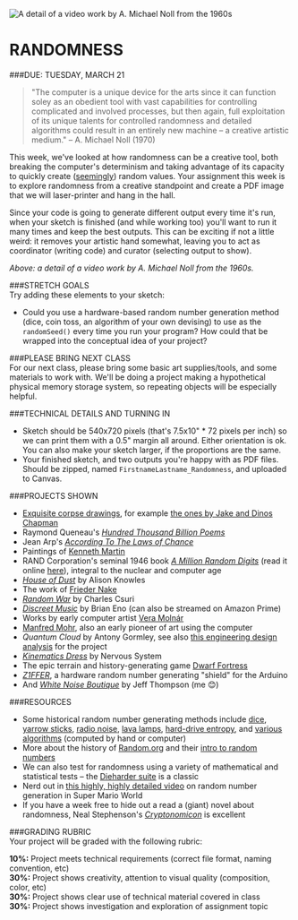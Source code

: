 ![A detail of a video work by A. Michael Noll from the 1960s](https://raw.githubusercontent.com/jeffThompson/CreativeProgramming1/master/Images/Week06/FramesFromVideoByAMichaelNoll_1960s-DETAIL.jpg)

RANDOMNESS
====

###DUE: TUESDAY, MARCH 21

> "The computer is a unique device for the arts since it can function soley as an obedient tool with vast capabilities for controlling complicated and involved processes, but then again, full exploitation of its unique talents for controlled randomness and detailed algorithms could result in an entirely new machine – a creative artistic medium." – A. Michael Noll (1970)

This week, we've looked at how randomness can be a creative tool, both breaking the computer's determinism and taking advantage of its capacity to quickly create ([seemingly](https://en.wikipedia.org/wiki/Pseudorandomness)) random values. Your assignment this week is to explore randomness from a creative standpoint and create a PDF image that we will laser-printer and hang in the hall.

Since your code is going to generate different output every time it's run, when your sketch is finished (and while working too) you'll want to run it many times and keep the best outputs. This can be exciting if not a little weird: it removes your artistic hand somewhat, leaving you to act as coordinator (writing code) and curator (selecting output to show).

*Above: a detail of a video work by A. Michael Noll from the 1960s.*  

###STRETCH GOALS  
Try adding these elements to your sketch:

* Could you use a hardware-based random number generation method (dice, coin toss, an algorithm of your own devising) to use as the `randomSeed()` every time you run your program? How could that be wrapped into the conceptual idea of your project?  

###PLEASE BRING NEXT CLASS  
For our next class, please bring some basic art supplies/tools, and some materials to work with. We'll be doing a project making a hypothetical physical memory storage system, so repeating objects will be especially helpful.

###TECHNICAL DETAILS AND TURNING IN  

* Sketch should be 540x720 pixels (that's 7.5x10" * 72 pixels per inch) so we can print them with a 0.5" margin all around. Either orientation is ok. You can also make your sketch larger, if the proportions are the same.  
* Your finished sketch, and two outputs you're happy with as PDF files. Should be zipped, named `FirstnameLastname_Randomness`, and uploaded to Canvas.  

###PROJECTS SHOWN  

* [Exquisite corpse drawings](https://en.wikipedia.org/wiki/Exquisite_corpse), for example [the ones by Jake and Dinos Chapman](http://www.tate.org.uk/art/artworks/chapman-exquisite-corpse-p78458)  
* Raymond Queneau's [*Hundred Thousand Billion Poems*](http://www.leoalmanac.org/vol17-no2-hundred-thousand-billion-fingers/)  
* Jean Arp's [*According To The Laws of Chance*](http://www.tate.org.uk/art/artworks/arp-according-to-the-laws-of-chance-t05005)  
* Paintings of [Kenneth Martin](http://www.tate.org.uk/art/artworks/martin-chance-and-order-v-p04589)  
* RAND Corporation's seminal 1946 book [*A Million Random Digits*](https://en.wikipedia.org/wiki/A_Million_Random_Digits_with_100,000_Normal_Deviates) (read it online [here](http://www.rand.org/pubs/monograph_reports/MR1418.html)), integral to the nuclear and computer age  
* [*House of Dust*](http://e-flux.com/aup/project/alison-knowles/) by Alison Knowles  
* The work of [Frieder Nake](https://en.wikipedia.org/wiki/Frieder_Nake)  
* [*Random War*](http://csuriproject.osu.edu/index.php/Detail/objects/539) by Charles Csuri
* [*Discreet Music*](https://www.youtube.com/watch?v=LOpRj927vRc) by Brian Eno (can also be streamed on Amazon Prime)  
* Works by early computer artist [Vera Molnár](https://en.wikipedia.org/wiki/Vera_Moln%C3%A1r)  
* [Manfred Mohr](https://en.wikipedia.org/wiki/Manfred_Mohr), also an early pioneer of art using the computer  
* *Quantum Cloud* by Antony Gormley, see also [this engineering design analysis](http://www.lusas.com/case/civil/gormley.html) for the project  
* [*Kinematics Dress*](http://n-e-r-v-o-u-s.com/projects/sets/kinematics-dress/) by Nervous System  
* The epic terrain and history-generating game [Dwarf Fortress](http://www.bay12games.com/dwarves)  
* [*Z1FFER*](http://www.creativeapplications.net/arduino-2/z1ffer/), a hardware random number generating "shield" for the Arduino  
* And [*White Noise Boutique*](http://jeffreythompson.org/white-noise-boutique.php) by Jeff Thompson (me 😊)  

###RESOURCES  
* Some historical random number generating methods include [dice](https://en.wikipedia.org/wiki/Dice), [yarrow sticks](https://en.wikipedia.org/wiki/I_Ching_divination), [radio noise](https://www.random.org/history/), [lava lamps](https://en.wikipedia.org/wiki/Lavarand), [hard-drive entropy](https://en.wikipedia.org/wiki/Entropy_(computing)), and [various algorithms](https://en.wikipedia.org/wiki/Mersenne_Twister) (computed by hand or computer)  
* More about the history of [Random.org](https://www.random.org/history/) and their [intro to random numbers](https://www.random.org/randomness/)  
* We can also test for randomness using a variety of mathematical and statistical tests – the [Dieharder suite](https://www.phy.duke.edu/~rgb/General/dieharder.php) is a classic  
* Nerd out in [this highly, highly detailed video](https://www.youtube.com/watch?v=q15yNrJHOak) on random number generation in Super Mario World  
* If you have a week free to hide out a read a (giant) novel about randomness, Neal Stephenson's [*Cryptonomicon*](https://en.wikipedia.org/wiki/Cryptonomicon) is excellent  

###GRADING RUBRIC  
Your project will be graded with the following rubric:

**10%:** Project meets technical requirements (correct file format, naming convention, etc)  
**30%:** Project shows creativity, attention to visual quality (composition, color, etc)  
**30%:** Project shows clear use of technical material covered in class  
**30%:** Project shows investigation and exploration of assignment topic  

